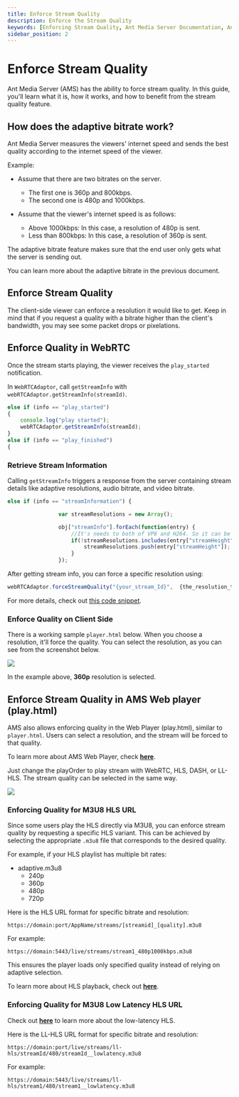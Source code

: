 ```yaml
---
title: Enforce Stream Quality
description: Enforce the Stream Quality
keywords: [Enforcing Stream Quality, Ant Media Server Documentation, Ant Media Server Tutorials]
sidebar_position: 2
---
```


# Enforce Stream Quality

Ant Media Server (AMS) has the ability to force stream quality. In this guide, you'll learn what it is, how it works, and how to benefit from the stream quality feature.

## How does the adaptive bitrate work?

Ant Media Server measures the viewers' internet speed and sends the best quality according to the internet speed of the viewer.

Example:

* Assume that there are two bitrates on the server.
    * The first one is 360p and 800kbps.
    * The second one is 480p and 1000kbps.
 
* Assume that the viewer's internet speed is as follows:
    * Above 1000kbps: In this case, a resolution of 480p is sent.
    * Less than 800kbps: In this case, a resolution of 360p is sent.

The adaptive bitrate feature makes sure that the end user only gets what the server is sending out.

You can learn more about the adaptive bitrate in the previous document.

## Enforce Stream Quality

The client-side viewer can enforce a resolution it would like to get. Keep in mind that if you request a quality with a bitrate higher than the client's bandwidth, you may see some packet drops or pixelations.

## Enforce Quality in WebRTC

Once the stream starts playing, the viewer receives the `play_started` notification. 

In `WebRTCAdaptor`, call `getStreamInfo` with `webRTCAdaptor.getStreamInfo(streamId)`.

```js
else if (info == "play_started") 
{
    console.log("play started");
    webRTCAdaptor.getStreamInfo(streamId);
} 
else if (info == "play_finished") 
{
```

### Retrieve Stream Information

Calling `getStreamInfo` triggers a response from the server containing stream details like adaptive resolutions, audio bitrate, and video bitrate.

```js
else if (info == "streamInformation") {

				var streamResolutions = new Array();

				obj["streamInfo"].forEach(function(entry) {
					//It's needs to both of VP8 and H264. So it can be dublicate
					if(!streamResolutions.includes(entry["streamHeight"])){
						streamResolutions.push(entry["streamHeight"]);
					}
				});
```

After getting stream info, you can force a specific resolution using:

```js
webRTCAdaptor.forceStreamQuality("{your_stream_Id}",  {the_resolution_to_be_forced});
```

For more details, check out [this code snippet](https://github.com/ant-media/StreamApp/blob/c802e0e60641244935f2a1948f48ecfea1d1b44a/src/main/webapp/player.html#L544).

### Enforce Quality on Client Side

There is a working sample `player.html` below. When you choose a resolution, it'll force the quality. You can select the resolution, as you can see from the screenshot below. 

![](@site/static/img/adaptive-streaming/stream-quality.webp)

In the example above, **360p** resolution is selected.

## Enforce Stream Quality in AMS Web player (play.html)

AMS also allows enforcing quality in the Web Player (play.html), similar to `player.html`. Users can select a resolution, and the stream will be forced to that quality.

To learn more about AMS Web Player, check **[here](https://antmedia.io/docs/guides/playing-live-stream/embedded-web-player/)**.

Just change the playOrder to play stream with WebRTC, HLS, DASH, or LL-HLS. The stream quality can be selected in the same way.

![](@site/static/img/adaptive-streaming/stream-quality-web-player.webp)

### Enforcing Quality for M3U8 HLS URL

Since some users play the HLS directly via M3U8, you can enforce stream quality by requesting a specific HLS variant. This can be achieved by selecting the appropriate `.m3u8` file that corresponds to the desired quality.

For example, if your HLS playlist has multiple bit rates:

* adaptive.m3u8
    * 240p
    * 360p
    * 480p
    * 720p

Here is the HLS URL format for specific bitrate and resolution:

```
https://domain:port/AppName/streams/[streamid]_[quality].m3u8
```
For example:

```
https://domain:5443/live/streams/stream1_480p1000kbps.m3u8
```

This ensures the player loads only specified quality instead of relying on adaptive selection.

To learn more about HLS playback, check out **[here](https://antmedia.io/docs/guides/playing-live-stream/hls-playing/)**.


### Enforcing Quality for M3U8 Low Latency HLS URL

Check out **[here](https://antmedia.io/docs/guides/playing-live-stream/ll-hls/)** to learn more about the low-latency HLS.

Here is the LL-HLS URL format for specific bitrate and resolution:

```
https://domain:port/live/streams/ll-hls/streamId/480/streamId__lowlatency.m3u8
```

For example:

```
https://domain:5443/live/streams/ll-hls/stream1/480/stream1__lowlatency.m3u8
```
